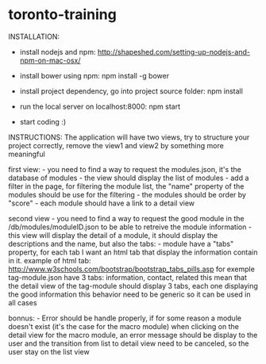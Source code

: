 # toronto-training

INSTALLATION:
- install nodejs and npm:
http://shapeshed.com/setting-up-nodejs-and-npm-on-mac-osx/

- install bower using npm:
npm install -g bower

- install project dependency, go into project source folder:
npm install

- run the local server on localhost:8000:
npm start

- start coding :)



INSTRUCTIONS:
The application will have two views, try to structure your project correctly,
remove the view1 and view2 by something more meaningful

first view:
    - you need to find a way to request the modules.json, it's the database of modules
    - the view should display the list of modules
    - add a filter in the page, for filtering the module list, the "name" property of the modules should be use for the filtering
    - the modules should be order by "score"
    - each module should have a link to a detail view

second view
    - you need to find a way to request the good module in the /db/modules/moduleID.json to be able to retreive the module information
    - this view will display the detail of a module, it should display the descriptions and the name, but also the tabs:
    - module have a "tabs" property, for each tab I want an html tab that display the information contain in it.
      example of html tab: http://www.w3schools.com/bootstrap/bootstrap_tabs_pills.asp
      for exemple tag-module.json have 3 tabs: information, contact, related
      this mean that the detail view of the tag-module should display 3 tabs, each one displaying the good information
      this behavior need to be generic so it can be used in all cases

bonnus:
    - Error should be handle properly, if for some reason a module doesn't exist (it's the case for the macro module)
      when clicking on the detail view for the macro module, an error message should be display to the user
      and the transition from list to detail view need to be canceled, so the user stay on the list view


